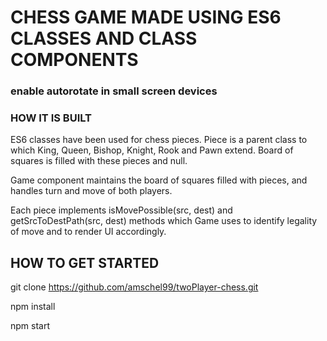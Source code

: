 # CHESS GAME MADE USING ES6 CLASSES AND CLASS COMPONENTS

### enable autorotate in small screen devices

### HOW IT IS BUILT 
ES6 classes have been used for chess pieces. Piece is a parent class to which King, Queen, Bishop, Knight, Rook and Pawn extend. Board of squares is filled with these pieces and null.

Game component maintains the board of squares filled with pieces, and handles turn and move of both players.

Each piece implements isMovePossible(src, dest) and getSrcToDestPath(src, dest) methods which Game uses to identify legality of move and to render UI accordingly.


## HOW TO GET STARTED 
git clone https://github.com/amschel99/twoPlayer-chess.git

npm install

npm start
